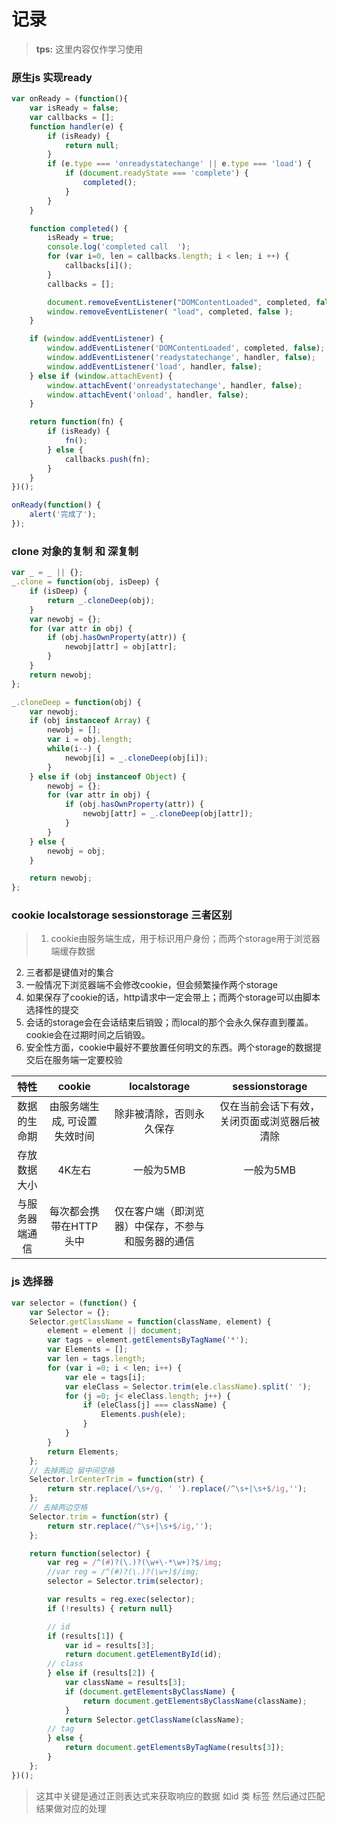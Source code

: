# 记录
> **tps:** 这里内容仅作学习使用

### 原生js 实现ready 
```javascript
var onReady = (function(){
    var isReady = false;
    var callbacks = [];
    function handler(e) {
        if (isReady) {
        	return null;
        }
        if (e.type === 'onreadystatechange' || e.type === 'load') {
        	if (document.readyState === 'complete') {        		
	            completed();
        	}
        }
    }

    function completed() {
    	isReady = true;
    	console.log('completed call  ');
    	for (var i=0, len = callbacks.length; i < len; i ++) {
            callbacks[i]();
        }
        callbacks = [];

        document.removeEventListener("DOMContentLoaded", completed, false );
		window.removeEventListener( "load", completed, false );
    }

    if (window.addEventListener) {
        window.addEventListener('DOMContentLoaded', completed, false);
        window.addEventListener('readystatechange', handler, false);
        window.addEventListener('load', handler, false);
    } else if (window.attachEvent) {
        window.attachEvent('onreadystatechange', handler, false);
        window.attachEvent('onload', handler, false);
    }

    return function(fn) {
        if (isReady) {
            fn();
        } else {
            callbacks.push(fn);
        }
    }
})();

onReady(function() {
	alert('完成了');
});	

```

### clone 对象的复制 和 深复制
```javascript
var _ = _ || {};
_.clone = function(obj, isDeep) {
	if (isDeep) {
		return _.cloneDeep(obj);
	}
	var newobj = {};
	for (var attr in obj) {
		if (obj.hasOwnProperty(attr)) {
			newobj[attr] = obj[attr];
		}
	}
	return newobj;
};

_.cloneDeep = function(obj) {
	var newobj;
	if (obj instanceof Array) {
		newobj = [];
		var i = obj.length;
		while(i--) {
			newobj[i] = _.cloneDeep(obj[i]);
		}
	} else if (obj instanceof Object) {
		newobj = {};
		for (var attr in obj) {
			if (obj.hasOwnProperty(attr)) {
				newobj[attr] = _.cloneDeep(obj[attr]);
			}
		}
	} else {
		newobj = obj;
	}

	return newobj;
};
```

### cookie localstorage sessionstorage 三者区别
>1. cookie由服务端生成，用于标识用户身份；而两个storage用于浏览器端缓存数据
2. 三者都是键值对的集合
3. 一般情况下浏览器端不会修改cookie，但会频繁操作两个storage
4. 如果保存了cookie的话，http请求中一定会带上；而两个storage可以由脚本选择性的提交
5. 会话的storage会在会话结束后销毁；而local的那个会永久保存直到覆盖。cookie会在过期时间之后销毁。
6. 安全性方面，cookie中最好不要放置任何明文的东西。两个storage的数据提交后在服务端一定要校验

|     特性        |            cookie       | localstorage | sessionstorage |
| :--------------:| :------------------------:| :-----------:| :-------------:|
| 数据的生命期 |由服务端生成, 可设置失效时间 | 除非被清除，否则永久保存 | 仅在当前会话下有效，关闭页面或浏览器后被清除|
| 存放数据大小 |4K左右 | 一般为5MB |一般为5MB 
|与服务器端通信| 每次都会携带在HTTP头中 | 仅在客户端（即浏览器）中保存，不参与和服务器的通信 |

### js 选择器
```javascript
var selector = (function() {
	var Selector = {};
	Selector.getClassName = function(className, element) {
		element = element || document;
		var tags = element.getElementsByTagName('*');
		var Elements = [];
		var len = tags.length;
		for (var i =0; i < len; i++) {
			var ele = tags[i];
			var eleClass = Selector.trim(ele.className).split(' '); 
			for (j =0; j< eleClass.length; j++) {
				if (eleClass[j] === className) {
					Elements.push(ele);
				}
			}
		}
		return Elements;
	};
	// 去掉两边 留中间空格
	Selector.lrCenterTrim = function(str) {
		return str.replace(/\s+/g, ' ').replace(/^\s+|\s+$/ig,'');
	};
	// 去掉两边空格
	Selector.trim = function(str) {
		return str.replace(/^\s+|\s+$/ig,'');
	};

	return function(selector) {
		var reg = /^(#)?(\.)?(\w+\-*\w+)?$/img;
		//var reg = /^(#)?(\.)?(\w+)$/img;		
		selector = Selector.trim(selector);

		var results = reg.exec(selector);
		if (!results) { return null}

		// id 	
		if (results[1]) {
			var id = results[3];
			return document.getElementById(id);
		// class	
		} else if (results[2]) {
			var className = results[3];
			if (document.getElementsByClassName) {
				return document.getElementsByClassName(className);
			}
			return Selector.getClassName(className);
		// tag	
		} else {
			return document.getElementsByTagName(results[3]);
		}
	};
})();

```
>这其中关键是通过正则表达式来获取响应的数据 如id 类 标签
然后通过匹配结果做对应的处理